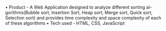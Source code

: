 • Product - A Web Application designed to analyze different sorting al-
gorithms(Bubble sort, Insertion Sort, Heap sort, Merge sort, Quick sort,
Selection sort) and provides time complexity and space complexity of
each of these algorithms
• Tech used - HTML, CSS, JavaScript

